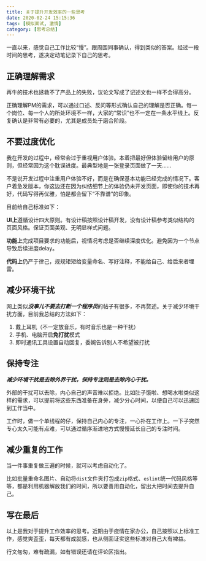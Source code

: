 ```yaml
---
title: 关于提升开发效率的一些思考
date: 2020-02-24 15:15:36
tags: [模拟面试, 激情]
category: [思考总结]
---
```

一直以来，感觉自己工作比较“慢”。跟周围同事确认，得到类似的答案。经过一段时间的思考，遂决定动笔记录下自己的思考。

## 正确理解需求

再牛的技术也拯救不了产品上的失败，议论文写成了记述文也一样不会得高分。

正确理解PM的需求，可以通过口述、反问等形式确认自己的理解是否正确。每一个岗位、每一个人的所处环境不一样，大家的“常识”也不一定在一条水平线上。反复确认是非常有必要的，尤其是成员处于磨合阶段。

## 不要过度优化

我在开发的过程中，经常会过于重视用户体验。本着把最好但体验留给用户的原则，但经常因为这个耽误进度。最典型地是一张登录页面做了一天……

不是说开发过程中注重用户体验不好，而是在确保基本功能已经完成的情况下。客户着急发版本，你这边还在因为纠结细节上的体验仍未开发页面，即使你的技术再好，代码写得再优雅，怕是都会留下“不靠谱”的印象。

目前给自己标准如下：

**UI上**遵循设计四大原则。有设计稿按照设计稿开发，没有设计稿参考类似结构的页面风格。保证页面美观、无明显样式问题。

**功能上**完成项目要求的功能后，视情况考虑是否继续深度优化。避免因为一个节点导致后续进度delay。

**代码上**仍严于律己，规规矩矩给变量命名、写好注释，不能给自己、给后来者埋雷。

## 减少环境干扰

网上类似***没事儿不要去打断一个程序员***的帖子有很多，不再赘述。关于减少环境干扰方面，目前我总结的方法如下：
1. 戴上耳机（不一定放音乐，有时音乐也是一种干扰）
2. 手机、电脑开启**免打扰**模式
3. 即时通讯工具设置自动回复，委婉告诉别人不希望被打扰

## 保持专注

***减少环境干扰是去除外界干扰，保持专注则是去除内心干扰。***

外部的干扰可以去除，内心自己的声音难以拒绝。比如肚子饿啦、想喝水啦类似这样的需求，可以提前将这些东西准备在身旁，减少分心时间，以便自己可以迅速回到工作当中。

工作时，做一个单线程的仔，保持自己内心的专注，一心扑在工作上。一下子突然专心太久可能有点难，可以通过循序渐进地方式慢慢延长自己的专注时间。

## 减少重复的工作

当一件事重复做三遍的时候，就可以考虑自动化了。

比如批量重命名图片、自动将`dist`文件夹打包成`zip`格式、`eslint`统一代码风格等等，都是利用机器解放我们的时间，所以要善用自动化，留出大把时间去提升自己。

## 写在最后

以上是我对于提升工作效率的思考。近期由于疫情在家办公，自己按照以上标准工作，感觉爽歪歪，每天都有成就感，也从侧面证实这些标准对自己大有裨益。

行文匆匆，难有疏漏，如有错误还请在评论区指出。